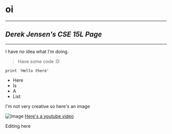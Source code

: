 # **oi**
---
## *Derek Jensen's CSE 15L Page*
---
I have *no* idea what I'm doing. 
>Have some code :D
>
```
print 'Hello there'
```
* Here
* Is
* A
* List

I'm not very creative so here's an image

![Image](https://ichef.bbci.co.uk/news/999/cpsprodpb/6D5A/production/_119449972_10.jpg)
[Here's a youtube video](https://www.youtube.com/watch?v=eqMKy74HKXs)

Editing here
